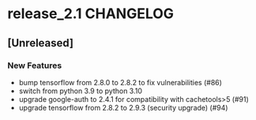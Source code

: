 # release_2.1 CHANGELOG

## [Unreleased]

### New Features

- bump tensorflow from 2.8.0 to 2.8.2 to fix vulnerabilities (#86)
- switch from python 3.9 to python 3.10
- upgrade google-auth to 2.4.1 for compatibility with cachetools>5 (#91)
- upgrade tensorflow from 2.8.2 to 2.9.3 (security upgrade) (#94)


